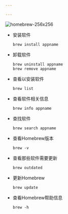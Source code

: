 ```yaml
---

---
```






![homebrew-256x256](https://gitee.com/wanwanzh/imagebed/raw/master/pictures/homebrew-256x256.png) 

* 安装软件

  ```
  brew install appname
  ```

* 卸载软件

  ```
  brew uninstall appname
  brew remove appname
  ```

* 查看以安装软件

  ```
  brew list
  ```

* 查看软件相关信息

  ```
  brew info appname
  ```

* 查找软件

  ```
  brew search appname
  ```

* 查看Homebrew版本

  ```
  brew -v
  ```

* 查看那些软件需要更新

  ```
  brew outdated
  ```

  

* 更新Homebrew

  ```
  brew update
  ```

* 查看Homebrew帮助信息

  ```
  brew -h
  ```

  